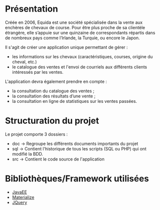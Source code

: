 # Présentation
Créée en 2006, Equida est une société spécialisée dans la vente aux enchères de chevaux de course. Pour être plus proche de sa clientèle étrangère, elle s’appuie sur une quinzaine de correspondants répartis dans de nombreux pays comme l’Irlande, la Turquie, ou encore le Japon.

Il s'agit de créer une application unique permettant de gérer :

- les informations sur les chevaux (caractéristiques, courses, origine du cheval, etc.)
- le catalogue des ventes et l'envoi de courriels aux différents clients intéressés par les ventes.

L'application devra également prendre en compte :
- la consultation du catalogue des ventes ;
- la consultation des résultats d’une vente ;
- la consultation en ligne de statistiques sur les ventes passées.

# Structuration du projet

Le projet comporte 3 dossiers :
- doc → Regroupe les différents documents importants du projet
- sql → Contient l'historique de tous les scripts (SQL ou PHP) qui ont modifié la BDD.
- src → Contient le code source de l'application

# Bibliothèques/Framework utilisées

- [JavaEE](https://www.oracle.com/technetwork/java/javaee/overview/index.html)
- [Materialize](https://materializecss.com/) 
- [JQuery](https://jquery.com/)
